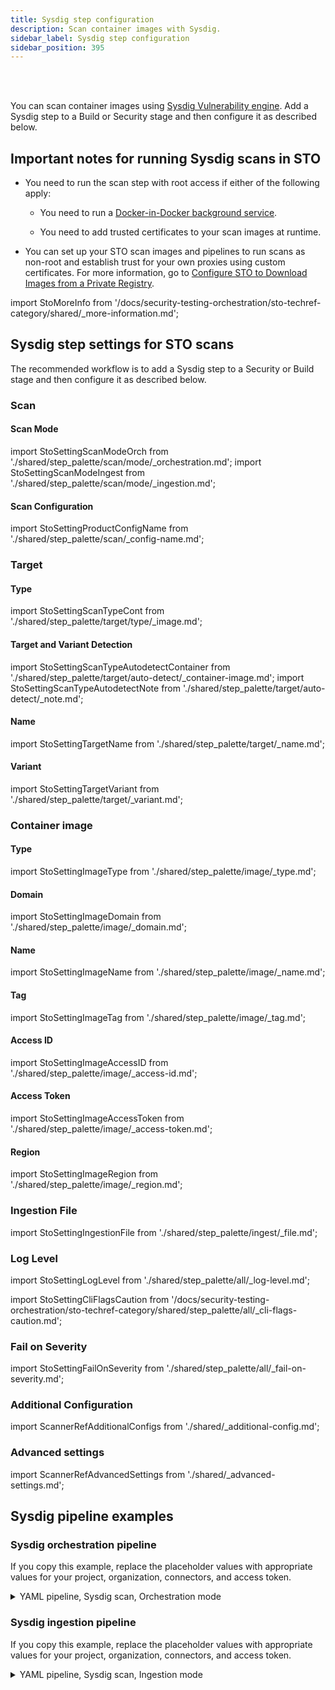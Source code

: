 ```yaml
---
title: Sysdig step configuration
description: Scan container images with Sysdig.
sidebar_label: Sysdig step configuration
sidebar_position: 395
---
```


<DocsTag   text="Artifact scanners" backgroundColor= "#cbe2f9" textColor="#0b5cad" link="/docs/security-testing-orchestration/sto-techref-category/security-step-settings-reference#artifact-scanners"  />
<DocsTag  text="Orchestration" backgroundColor= "#e3cbf9" textColor="#5c0bad" link="/docs/security-testing-orchestration/orchestrate-and-ingest/run-an-orchestrated-scan-in-sto"  />
<DocsTag  text="Ingestion" backgroundColor= "#e3cbf9" textColor="#5c0bad" link="/docs/security-testing-orchestration/orchestrate-and-ingest/ingestion-workflows/ingest-scan-results-into-an-sto-pipeline/" />
<br/>
<br/>

You can scan container images using [Sysdig Vulnerability engine](https://docs.sysdig.com/en/docs/sysdig-secure/vulnerabilities/). Add a Sysdig step to a Build or Security stage and then configure it as described below. 


## Important notes for running Sysdig scans in STO

- You need to run the scan step with root access if either of the following apply:

  - You need to run a [Docker-in-Docker background service](/docs/security-testing-orchestration/sto-techref-category/security-step-settings-reference/#docker-in-docker-requirements-for-sto).

  - You need to add trusted certificates to your scan images at runtime. 

- You can set up your STO scan images and pipelines to run scans as non-root and establish trust for your own proxies using custom certificates. For more information, go to [Configure STO to Download Images from a Private Registry](/docs/security-testing-orchestration/use-sto/set-up-sto-pipelines/download-images-from-private-registry).


import StoMoreInfo from '/docs/security-testing-orchestration/sto-techref-category/shared/_more-information.md';

<StoMoreInfo />


## Sysdig step settings for STO scans

The recommended workflow is to add a Sysdig step to a Security or Build stage and then configure it as described below.


### Scan


#### Scan Mode

<!--  import StoSettingScanMode from './shared/step_palette/scan/_type.md'; -->
import StoSettingScanModeOrch from './shared/step_palette/scan/mode/_orchestration.md';
import StoSettingScanModeIngest from './shared/step_palette/scan/mode/_ingestion.md';


<!-- StoSettingScanMode / -->
<StoSettingScanModeOrch />
<StoSettingScanModeIngest />


#### Scan Configuration

import StoSettingProductConfigName from './shared/step_palette/scan/_config-name.md';

<StoSettingProductConfigName />


### Target


#### Type

import StoSettingScanTypeCont from './shared/step_palette/target/type/_image.md';

<StoSettingScanTypeCont />


#### Target and Variant Detection 

import StoSettingScanTypeAutodetectContainer from './shared/step_palette/target/auto-detect/_container-image.md';
import StoSettingScanTypeAutodetectNote from './shared/step_palette/target/auto-detect/_note.md';

<StoSettingScanTypeAutodetectContainer/>
<StoSettingScanTypeAutodetectNote/>


#### Name 

import StoSettingTargetName from './shared/step_palette/target/_name.md';

<StoSettingTargetName />


#### Variant

import StoSettingTargetVariant from './shared/step_palette/target/_variant.md';

<StoSettingTargetVariant  />


### Container image

#### Type

import StoSettingImageType from './shared/step_palette/image/_type.md';

<StoSettingImageType />


#### Domain

import StoSettingImageDomain from './shared/step_palette/image/_domain.md';

<StoSettingImageDomain />


#### Name

import StoSettingImageName from './shared/step_palette/image/_name.md';

<StoSettingImageName />


#### Tag

import StoSettingImageTag from './shared/step_palette/image/_tag.md';

<StoSettingImageTag />


#### Access ID

import StoSettingImageAccessID from './shared/step_palette/image/_access-id.md';

<StoSettingImageAccessID />


#### Access Token

import StoSettingImageAccessToken from './shared/step_palette/image/_access-token.md';

<StoSettingImageAccessToken />


#### Region  

import StoSettingImageRegion from './shared/step_palette/image/_region.md';

<StoSettingImageRegion />


### Ingestion File

import StoSettingIngestionFile from './shared/step_palette/ingest/_file.md';

<StoSettingIngestionFile  />


### Log Level

import StoSettingLogLevel from './shared/step_palette/all/_log-level.md';

<StoSettingLogLevel />

import StoSettingCliFlagsCaution from '/docs/security-testing-orchestration/sto-techref-category/shared/step_palette/all/_cli-flags-caution.md';

<StoSettingCliFlagsCaution />

### Fail on Severity

import StoSettingFailOnSeverity from './shared/step_palette/all/_fail-on-severity.md';

<StoSettingFailOnSeverity />


<!-- 
### Settings

You can add a `tool_args` setting to run the scanner with specific command-line arguments. For example, you can customize the security issues to detect using the scanners argument. To scan vulnerabilities only, specify `tool_args` = `--scanners vuln`. 

-->

### Additional Configuration

import ScannerRefAdditionalConfigs from './shared/_additional-config.md';

<ScannerRefAdditionalConfigs />


### Advanced settings

import ScannerRefAdvancedSettings from './shared/_advanced-settings.md';

<ScannerRefAdvancedSettings />


## Sysdig pipeline examples

### Sysdig orchestration pipeline

If you copy this example, replace the placeholder values with appropriate values for your project, organization, connectors, and access token.

<details>

<summary>
YAML pipeline, Sysdig scan, Orchestration mode
</summary>

```yaml
pipeline:
  name: sysdig test
  identifier: sysdig_test
  projectIdentifier: default
  orgIdentifier: default
  tags: {}
  stages:
    - stage:
        name: scan
        identifier: scan
        type: SecurityTests
        spec:
          cloneCodebase: false
          execution:
            steps:
              - step:
                  type: Background
                  name: docker
                  identifier: docker
                  spec:
                    connectorRef: YOUR_DOCKER_CONNECTOR_ID
                    image: docker:dind
                    shell: Sh
                    privileged: true
                    resources:
                      limits:
                        memory: 2Gi
                        cpu: 1000m
              - step:
                  type: Sysdig
                  name: Sysdig_1
                  identifier: Sysdig_1
                  spec:
                    mode: orchestration
                    config: default
                    target:
                      name: nodegoat
                      type: container
                      variant: latest
                    advanced:
                      log:
                        level: debug
                    privileged: true
                    image:
                      type: docker_v2
                      name: vulnerables/web-dvwa
                      tag: latest
                    auth:
                      access_token: <+secrets.getValue("YOUR_SYSDIG_ACCESS_TOKEN_SECRET")>
                      domain: https://app.us4.sysdig.com
                    imagePullPolicy: Always
                    resources:
                      limits:
                        memory: 2Gi
                  failureStrategies:
                    - onFailure:
                        errors:
                          - AllErrors
                        action:
                          type: MarkAsSuccess
              - step:
                  type: Run
                  name: Run_1
                  identifier: Run_1
                  spec:
                    connectorRef: YOUR_DOCKER_CONNECTOR_ID
                    image: alpine
                    shell: Sh
                    command: cat /harness/scan-logs
                  failureStrategies:
                    - onFailure:
                        errors:
                          - AllErrors
                        action:
                          type: MarkAsSuccess
          sharedPaths:
            - /addon/results
            - /var/run
          infrastructure:
            type: KubernetesDirect
            spec:
              connectorRef: YOUR_KUBERNETES_CLUSTER_CONNECTOR_ID
              namespace: YOUR_NAMESPACE
              automountServiceAccountToken: true
              nodeSelector: {}
              os: Linux


```

</details>

### Sysdig ingestion pipeline

If you copy this example, replace the placeholder values with appropriate values for your project, organization, connectors, and access token.

<details>

<summary>
YAML pipeline, Sysdig scan, Ingestion mode
</summary>

```yaml

pipeline:
  projectIdentifier: YOUR_PROJECT_ID
  orgIdentifier: YOUR_HARNESS_ORG_ID
  tags: {}
  stages:
    - stage:
        name: sysdig_ingest_scan
        identifier: sysdig_ingest_scan
        type: CI
        spec:
          cloneCodebase: true
          platform:
            os: Linux
            arch: Amd64
          runtime:
            type: Cloud
            spec: {}
          execution:
            steps:
              - step:
                  type: Run
                  name: Run_1
                  identifier: Run_1
                  spec:
                    shell: Sh
                    command: |-
                      # In this example, the codebase connector points to 
                      # https://github.com/GitHubGoneMad/sysdig-scans
                      cp /harness/sysdig-scan-results.json /shared/scan_results/
              - step:
                  type: Sysdig
                  name: Sysdig_1
                  identifier: Sysdig_1
                  spec:
                    mode: ingestion
                    config: default
                    target:
                      type: container
                      detection: manual
                      name: YOUR_CONTAINER_IMAGE_REPO/NAME
                      variant: YOUR_CONTAINER_IMAGE_NAME
                    advanced:
                      log:
                        level: info
                    privileged: false
                    ingestion:
                      file: /shared/scan_results/sysdig-scan-results.json
          sharedPaths:
            - /shared/scan_results/
  properties:
    ci:
      codebase:
        connectorRef: YOUR_CODE_REPO_CONNECTOR_ID
        repoName: YOUR_REPO_NAME
        build: <+input>
  identifier: sysdig_ingestion_test_v2
  name: sysdig_ingestion_test_v2



```

</details>



